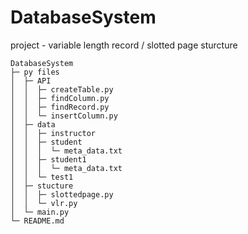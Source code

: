 # DatabaseSystem
project - variable length record / slotted page sturcture

```
DatabaseSystem
├─ py files
│  ├─ API
│  │  ├─ createTable.py
│  │  ├─ findColumn.py
│  │  ├─ findRecord.py
│  │  └─ insertColumn.py
│  ├─ data
│  │  ├─ instructor
│  │  ├─ student
│  │  │  └─ meta_data.txt
│  │  ├─ student1
│  │  │  └─ meta_data.txt
│  │  └─ test1
│  ├─ stucture
│  │  ├─ slottedpage.py
│  │  └─ vlr.py
│  └─ main.py
└─ README.md

```
